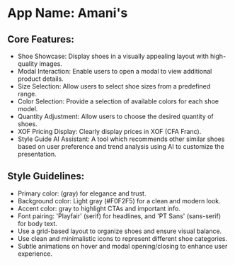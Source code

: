 # **App Name**: Amani's

## Core Features:

- Shoe Showcase: Display shoes in a visually appealing layout with high-quality images.
- Modal Interaction: Enable users to open a modal to view additional product details.
- Size Selection: Allow users to select shoe sizes from a predefined range.
- Color Selection: Provide a selection of available colors for each shoe model.
- Quantity Adjustment: Allow users to choose the desired quantity of shoes.
- XOF Pricing Display: Clearly display prices in XOF (CFA Franc).
- Style Guide AI Assistant: A tool which recommends other similar shoes based on user preference and trend analysis using AI to customize the presentation.

## Style Guidelines:

- Primary color: (gray) for elegance and trust.
- Background color: Light gray (#F0F2F5) for a clean and modern look.
- Accent color: gray to highlight CTAs and important info.
- Font pairing: 'Playfair' (serif) for headlines, and 'PT Sans' (sans-serif) for body text.
- Use a grid-based layout to organize shoes and ensure visual balance.
- Use clean and minimalistic icons to represent different shoe categories.
- Subtle animations on hover and modal opening/closing to enhance user experience.